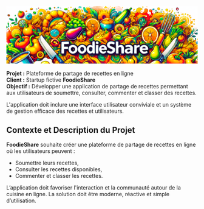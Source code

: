 ![logo](./imgs/foodieShareWide.png)

**Projet :** Plateforme de partage de recettes en ligne  
**Client :** Startup fictive **FoodieShare**  
**Objectif :** Développer une application de partage de recettes permettant aux utilisateurs de soumettre, consulter, commenter et classer des recettes.  

L'application doit inclure une interface utilisateur conviviale et un système de gestion efficace des recettes et utilisateurs.  
  
## Contexte et Description du Projet  

**FoodieShare** souhaite créer une plateforme de partage de recettes en ligne où les utilisateurs peuvent :  
* Soumettre leurs recettes,  
* Consulter les recettes disponibles,  
* Commenter et classer les recettes.  
  
L’application doit favoriser l'interaction et la communauté autour de la cuisine en ligne.
La solution doit être moderne, réactive et simple d’utilisation.  
